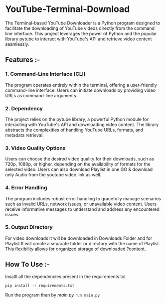 # YouTube-Terminal-Download
The Terminal-based YouTube Downloader is a Python program designed to facilitate the downloading of YouTube videos directly from the command line interface. This project leverages the power of Python and the popular library pytube to interact with YouTube's API and retrieve video content seamlessly.

## Features :-
### 1. Command-Line Interface (CLI)
The program operates entirely within the terminal, offering a user-friendly command-line interface. Users can initiate downloads by providing video URLs as command-line arguments.

### 2. Dependency
The project relies on the pytube library, a powerful Python module for interacting with YouTube's API and downloading video content. The library abstracts the complexities of handling YouTube URLs, formats, and metadata retrieval.

### 3. Video Quality Options
Users can choose the desired video quality for their downloads, such as 720p, 1080p, or higher, depending on the availability of formats for the selected video.
Users can also download Playlist in one GO & download only Audio from the youtube video link as well.

### 4. Error Handling
The program includes robust error handling to gracefully manage scenarios such as invalid URLs, network issues, or unavailable video content. Users receive informative messages to understand and address any encountered issues.

### 5. Output Directory
For video downloads it will be downloaded in Downloads Folder and for Playlist It will create a separate folder or directory with the name of Playlist. This flexibility allows for organized storage of downloaded ?content.

## How To Use :-
Insatll all the dependencies present in the requirements.txt

``` pip install -r requirements.txt  ```

Run the program then by *main.py*
``` run main.py  ```
